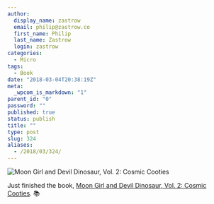 ```yaml
---
author:
  display_name: zastrow
  email: philip@zastrow.co
  first_name: Philip
  last_name: Zastrow
  login: zastrow
categories:
  - Micro
tags:
  - Book
date: "2018-03-04T20:38:19Z"
meta:
  _wpcom_is_markdown: "1"
parent_id: "0"
password: ""
published: true
status: publish
title: ""
type: post
slug: 324
aliases:
  - /2018/03/324/
---
```

<p><img src="https://i.gr-assets.com/images/S/compressed.photo.goodreads.com/books/1485555772l/30621642._SY475_.jpg" alt="Moon Girl and Devil Dinosaur, Vol. 2: Cosmic Cooties" /></p>

<p>Just finished the book, <a href="https://www.goodreads.com/review/show/2313891561?utm_medium=api&amp;utm_source=rss">Moon Girl and Devil Dinosaur, Vol. 2: Cosmic Cooties</a>. 📚</p>
